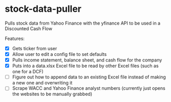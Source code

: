 # stock-data-puller
Pulls stock data from Yahoo Finance with the yfinance API to be used in a Discounted Cash Flow

Features:
- [x] Gets ticker from user
- [X] Allow user to edit a config file to set defaults
- [x] Pulls income statement, balance sheet, and cash flow for the company
- [x] Puts into a data.xlsx Excel file to be read by other Excel files (such as one for a DCF)
- [ ] Figure out how to append data to an existing Excel file instead of making a new one and overwriting it
- [ ] Scrape WACC and Yahoo Finance analyst numbers (currently just opens the websites to be manually grabbed)

